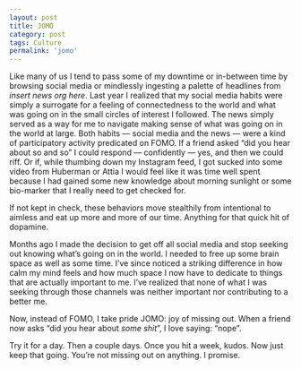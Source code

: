 ```yaml
---
layout: post
title: JOMO
category: post
tags: Culture
permalink: 'jomo'
---
```


Like many of us I tend to pass some of my downtime or in-between time by browsing social media or mindlessly ingesting a palette of headlines from *insert news org here*. Last year I realized that my social media habits were simply a surrogate for a feeling of connectedness to the world and what was going on in the small circles of interest I followed. The news simply served as a way for me to navigate making sense of what was going on in the world at large. Both habits — social media and the news — were a kind of participatory activity predicated on FOMO. If a friend asked “did you hear about so and so” I could respond — confidently — yes, and then we could riff. Or if, while thumbing down my Instagram feed, I got sucked into some video from Huberman or Attia I would feel like it was time well spent because I had gained some new knowledge about morning sunlight or some bio-marker that I really need to get checked for.

If not kept in check, these behaviors move stealthily from intentional to aimless and eat up more and more of our time. Anything for that quick hit of dopamine.

Months ago I made the decision to get off all social media and stop seeking out knowing what’s going on in the world. I needed to free up some brain space as well as some time. I’ve since noticed a striking difference in how calm my mind feels and how much space I now have to dedicate to things that are actually important to me. I’ve realized that none of what I was seeking through those channels was neither important nor contributing to a better me.

Now, instead of FOMO, I take pride JOMO: joy of missing out. When a friend now asks “did you hear about *some shit*”, I love saying: “nope”.

Try it for a day. Then a couple days. Once you hit a week, kudos. Now just keep that going. You’re not missing out on anything. I promise.
